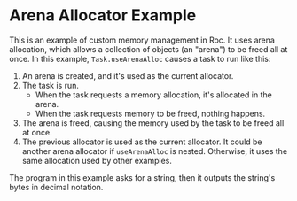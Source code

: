 # Arena Allocator Example

This is an example of custom memory management in Roc. It uses arena allocation, which allows a collection of objects (an "arena") to be freed all at once. In this example, `Task.useArenaAlloc` causes a task to run like this:

1. An arena is created, and it's used as the current allocator.
2. The task is run.
   * When the task requests a memory allocation, it's allocated in the arena.
   * When the task requests memory to be freed, nothing happens.
3. The arena is freed, causing the memory used by the task to be freed all at once.
4. The previous allocator is used as the current allocator. It could be another arena allocator if `useArenaAlloc` is nested. Otherwise, it uses the same allocation used by other examples.

The program in this example asks for a string, then it outputs the string's bytes in decimal notation.
